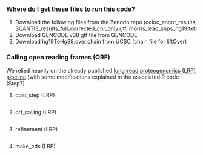 ### Where do I get these files to run this code? 
1. Download the following files from the Zenodo repo (coloc_annot_results; SQANTI3_results_full_corrected_chr_only.gtf, morris_lead_snps_hg19.txt)
2. Download GENCODE v38 gtf file from GENCODE
3. Download hg19ToHg38.over.chain from UCSC (chain file for liftOver)


### Calling open reading frames (ORF)
We relied heavily on the already published [long-read proteogenomics (LRP) pipeline](https://github.com/sheynkman-lab/Long-Read-Proteogenomics) (with some modifications explained in the associated R code (Step7)

1. cpat_step (LRP)
```shell
```
2. orf_calling (LRP)
```shell
```
3. refinement (LRP)
```shell
```
4. make_cds (LRP)
```shell
```
